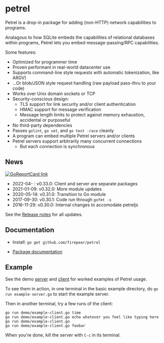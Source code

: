 
# petrel

Petrel is a drop-in package for adding (non-HTTP) network capabilities
to programs.

Analagous to how SQLite embeds the capabilities of relational
databases within programs, Petrel lets you embed message-passing/RPC
capabilities.

Some features:
- Optimized for programmer time
- Proven performant in real-world datacenter use
- Supports command-line style requests with automatic tokenization, like
  ARGV)
- ...Or blob/JSON style request handling (raw payload pass-thru to
  your code)
- Works over Unix domain sockets or TCP
- Security-conscious design:
  - TLS support for link security and/or client authentication
  - HMAC support for message verification
  - Message length limits to protect against memory exhaustion,
    accidental or purposeful
- No third-party dependencies
- Passes `golint`, `go vet`, and `go test -race` cleanly
- A program can embed multiple Petrel servers and/or clients
- Petrel servers support arbitrarily many concurrent connections
  - But each connection is synchronous

## News

[![GoReportCard link](https://goreportcard.com/badge/github.com/firepear/petrel)](https://goreportcard.com/report/github.com/firepear/petrel)

* 2022-04-  : v0.33.0: Client and server are separate packages
* 2021-01-09: v0.32.0: More module updates
* 2020-05-14: v0.31.0: Transition to Go module
* 2017-09-30: v0.30.1: Code run through `gofmt -s`
* 2016-11-29: v0.30.0: Internal changes to accomodate petreljs

See the [Release notes](https://github.com/firepear/petrel/raw/master/RELEASE_NOTES) for all updates.

## Documentation

* Install: `go get github.com/firepear/petrel`

* [Package documentation](https://pkg.go.dev/github.com/firepear/petrel/?tab=doc)

## Example

See the demo [server](https://github.com/firepear/petrel/blob/master/examples/basic/example-server.go) and
[client](https://github.com/firepear/petrel/blob/master/examples/basic/example-client.go) for
worked examples of Petrel usage.

To see them in action, in one terminal in the basic example directory,
do `go run example-server.go` to start the example server.

Then in another terminal, try a few runs of the client:

```
go run demo/example-client.go time
go run demo/example-client.go echo whatever you feel like typing here
go run demo/example-client.go
go run demo/example-client.go foobar
```

When you're done, kill the server with `C-c` in its terminal.
